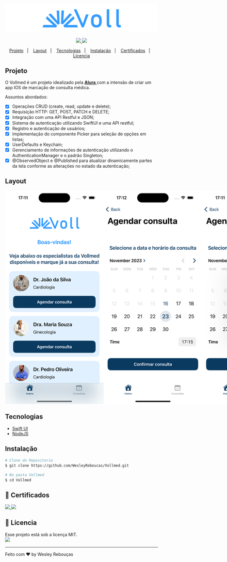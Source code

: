 
<div >
  <img src="Vollmed/Assets.xcassets/ChefDeliveryBanner.png" width="1000px">
</div>

<p align="center">
	<a href="https://www.linkedin.com/in/wesley-andrade/">	
		<img src="https://img.shields.io/static/v1?label=&message=WesleyAndrade&color=199ffc&style=flat&logo=linkedin"/>
	</a>
	<a href="https://choosealicense.com/licenses/mit/">	
		<img src="https://img.shields.io/static/v1?label=License&message=MIT&color=199ffc&style=flat"/>
	</a>
</p>

<p align="center">
  <a href="#projeto">Projeto</a>&nbsp;&nbsp;&nbsp;|&nbsp;&nbsp;&nbsp;
  <a href="#layout">Layout</a>&nbsp;&nbsp;&nbsp;|&nbsp;&nbsp;&nbsp;
  <a href="#tecnologias">Tecnologias</a>&nbsp;&nbsp;&nbsp;|&nbsp;&nbsp;&nbsp;
  <a href="#instalação">Instalação</a>&nbsp;&nbsp;&nbsp;|&nbsp;&nbsp;&nbsp;
  <a href="#scroll-certificados">Certificados</a>&nbsp;&nbsp;&nbsp;|&nbsp;&nbsp;&nbsp;
  <a href="#page_with_curl-licencia">Licencia</a>
</p>

## Projeto

O Vollmed é um projeto idealizado pela 
<a href="https://alura.com.br/"> **Alura** </a> 
com a intensão de criar um app IOS de marcação de consulta médica.

Assuntos abordados:

- [x] Operações CRUD (create, read, update e delete);
- [x] Requisição HTTP: GET, POST, PATCH e DELETE;
- [x] Integração com uma API Restful e JSON;
- [x] Sistema de autenticação utilizando SwiftUI e uma API restful;
- [x] Registro e autenticação de usuários;
- [x] Implementação do componente Picker para seleção de opções em listas;
- [x] UserDefaults e Keychain;
- [x] Gerenciamento de informações de autenticação utilizando o AuthenticationManager e o padrão Singleton;
- [x] @ObservedObject e @Published para atualizar dinamicamente partes da tela conforme as alterações no estado da autenticação;

## Layout
<div style="display: flex; flex-direction: 'row'; align-items: 'center';">
	<img src="Vollmed/Assets.xcassets/Screenshots/Screenshot 1.png" width="325px">
	<img src="Vollmed/Assets.xcassets/Screenshots/Screenshot 2.png" width="325px">
	<img src="Vollmed/Assets.xcassets/Screenshots/Screenshot 3.png" width="325px">
	<img src="Vollmed/Assets.xcassets/Screenshots/Screenshot 4.png" width="325px">
	<img src="Vollmed/Assets.xcassets/Screenshots/Screenshot 5.png" width="325px">
	<img src="Vollmed/Assets.xcassets/Screenshots/Screenshot 6.png" width="325px">
	<img src="Vollmed/Assets.xcassets/Screenshots/Screenshot 7.png" width="325px">
	<img src="Vollmed/Assets.xcassets/Screenshots/Screenshot 8.png" width="325px">
	<img src="Vollmed/Assets.xcassets/Screenshots/Screenshot 9.png" width="325px">
	<img src="Vollmed/Assets.xcassets/Screenshots/Screenshot 10.png" width="325px">
	<img src="Vollmed/Assets.xcassets/Screenshots/Screenshot 11.png" width="325px">
</div>

## Tecnologias

- [Swift UI](https://www.swift.org/)
- [NodeJS](https://nodejs.org/)

## Instalação

```bash
# Clone do Repositorio
$ git clone https://github.com/WesleyReboucas/Vollmed.git
```

```bash
# Na pasta Vollmed
$ cd Vollmed

```


## :scroll: Certificados 

<a href="https://cursos.alura.com.br/certificate/74cd8d35-6dcd-480d-a41a-357c7b4965cb?lang=pt_BR">
	<img src="https://img.shields.io/static/v1?label=Alura&message=2023&color=199ffc&style=flat"/>
</a>
<a href="https://cursos.alura.com.br/certificate/1fd5011e-9d14-48e1-803d-570e9078535e?lang=pt_BR">
	<img src="https://img.shields.io/static/v1?label=Alura&message=2023&color=199ffc&style=flat"/>
</a>

## :page_with_curl: Licencia 
<div>
  Esse projeto está sob a licença MIT.   
</div>
<a href="https://choosealicense.com/licenses/mit/">
	<img src="https://img.shields.io/static/v1?label=License&message=2021&color=A31F34&style=flat"/>
</a>




---

Feito com ♥ by Wesley Rebouças



